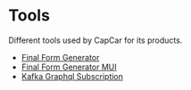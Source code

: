 # Tools

Different tools used by CapCar for its products.

- [Final Form Generator](packages/final-form-generator/README.md)
- [Final Form Generator MUI](packages/final-form-generator-mui/README.md)
- [Kafka Graphql Subscription](packages/kafka-graphql-subscription/README.md)
